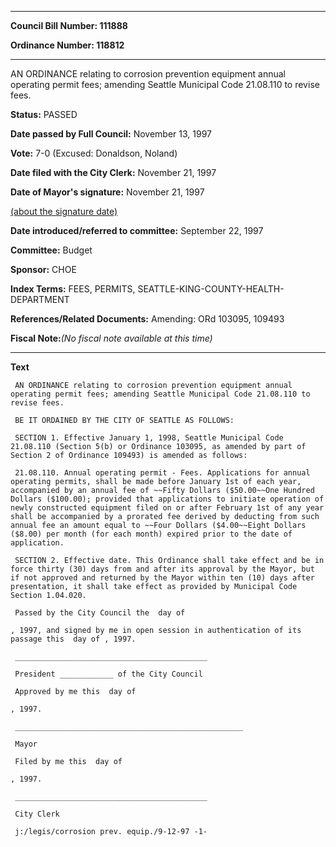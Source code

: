 

********

**Council Bill Number: 111888**
   
**Ordinance Number: 118812**
********

 AN ORDINANCE relating to corrosion prevention equipment annual operating permit fees; amending Seattle Municipal Code 21.08.110 to revise fees.

**Status:** PASSED
   
**Date passed by Full Council:** November 13, 1997
   
**Vote:** 7-0 (Excused: Donaldson, Noland)
   
**Date filed with the City Clerk:** November 21, 1997
   
**Date of Mayor's signature:** November 21, 1997
   
[(about the signature date)](/~public/approvaldate.htm)
   
   
   
**Date introduced/referred to committee:** September 22, 1997
   
**Committee:** Budget
   
**Sponsor:** CHOE
   
   
**Index Terms:** FEES, PERMITS, SEATTLE-KING-COUNTY-HEALTH-DEPARTMENT

**References/Related Documents:** Amending: ORd 103095, 109493

**Fiscal Note:**_(No fiscal note available at this time)_

********

**Text**
   
```
 AN ORDINANCE relating to corrosion prevention equipment annual operating permit fees; amending Seattle Municipal Code 21.08.110 to revise fees.

 BE IT ORDAINED BY THE CITY OF SEATTLE AS FOLLOWS:

 SECTION 1. Effective January 1, 1998, Seattle Municipal Code 21.08.110 (Section 5(b) or Ordinance 103095, as amended by part of Section 2 of Ordinance 109493) is amended as follows:

 21.08.110. Annual operating permit - Fees. Applications for annual operating permits, shall be made before January 1st of each year, accompanied by an annual fee of ~~Fifty Dollars ($50.00~~One Hundred Dollars ($100.00); provided that applications to initiate operation of newly constructed equipment filed on or after February 1st of any year shall be accompanied by a prorated fee derived by deducting from such annual fee an amount equal to ~~Four Dollars ($4.00~~Eight Dollars ($8.00) per month (for each month) expired prior to the date of application.

 SECTION 2. Effective date. This Ordinance shall take effect and be in force thirty (30) days from and after its approval by the Mayor, but if not approved and returned by the Mayor within ten (10) days after presentation, it shall take effect as provided by Municipal Code Section 1.04.020.

 Passed by the City Council the  day of

, 1997, and signed by me in open session in authentication of its passage this  day of , 1997.

 ___________________________________________

 President ____________ of the City Council

 Approved by me this  day of

, 1997.

 ___________________________________________________

 Mayor

 Filed by me this  day of

, 1997.

 ___________________________________________

 City Clerk

 j:/legis/corrosion prev. equip./9-12-97 -1-

```
